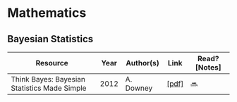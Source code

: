 # Mathematics

## Bayesian Statistics
Resource | Year | Author(s) | Link | Read? [Notes]
--- | --- | --- | --- | ---
Think Bayes: Bayesian Statistics Made Simple | 2012 | A. Downey | [[pdf]](http://www.greenteapress.com/thinkbayes/thinkbayes.pdf) | 🔜
